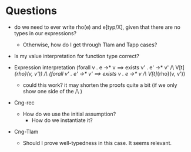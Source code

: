 # Questions

- do we need to ever write rho(e) and e[typ/X], given that there are no types in our expressions?
    - Otherwise, how do I get through Tlam and Tapp cases?

- Is my value interpretation for function type correct?

- Expression interpretation 
    (forall v . e ->* v ==> exists v' . e' ->* v' /\ V[t]_{rho}(v, v')) /\ (forall v' . e' ->* v' ==> exists v . e ->* v /\ V[t]_{rho}(v, v'))
    - could this work? it may shorten the proofs quite a bit (if we only show one side of the /\ )

- Cng-rec
    - How do we use the initial assumption?
        - How do we instantiate it?

- Cng-Tlam
    - Should I prove well-typedness in this case. It seems relevant.